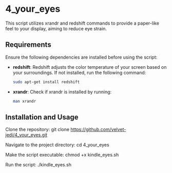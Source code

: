 # 4_your_eyes

This script utilizes xrandr and redshift commands to provide a paper-like feel to your display, aiming to reduce eye strain.

## Requirements

Ensure the following dependencies are installed before using the script:

- **redshift**: Redshift adjusts the color temperature of your screen based on your surroundings. If not installed, run the following command:

  ```bash
  sudo apt-get install redshift

- **xrandr**: Check if xrandr is installed by running:

  ```bash
  man xrandr


## Installation and Usage
Clone the repository:
git clone https://github.com/velvet-jedi/4_your_eyes.git

Navigate to the project directory:
cd 4_your_eyes

Make the script executable:
chmod +x kindle_eyes.sh

Run the script:
./kindle_eyes.sh
